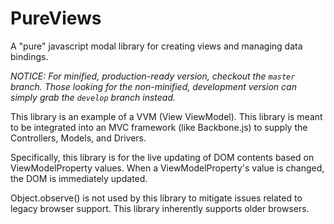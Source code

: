 PureViews
==========
A "pure" javascript modal library for creating views and managing data bindings.

*NOTICE: For minified, production-ready version, checkout the `master` branch. Those looking for the non-minified, development version can simply grab the `develop` branch instead.*


This library is an example of a VVM (View ViewModel). This library is meant to be integrated into an MVC framework (like Backbone.js) to supply the Controllers, Models, and Drivers.

Specifically, this library is for the live updating of DOM contents based on ViewModelProperty values. When a ViewModelProperty's value is changed, the DOM is immediately updated.

Object.observe() is not used by this library to mitigate issues related to legacy browser support. This library inherently supports older browsers.